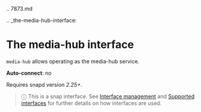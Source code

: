 .. 7873.md

.. _the-media-hub-interface:

# The media-hub interface

`media-hub` allows operating as the media-hub service.

**Auto-connect**: no

Requires snapd version _2.25+_.

> ⓘ  This is a snap interface. See [Interface management](/t/interface-management/6154) and [Supported interfaces](/t/supported-interfaces/7744) for further details on how interfaces are used.